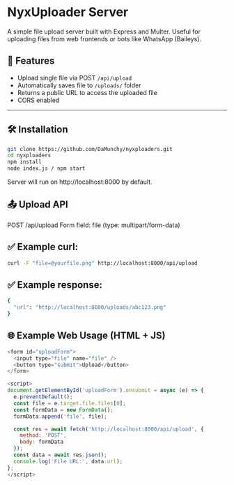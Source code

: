 # NyxUploader Server

A simple file upload server built with Express and Multer. Useful for uploading files from web frontends or bots like WhatsApp (Baileys).

## 🚀 Features

- Upload single file via POST `/api/upload`
- Automatically saves file to `/uploads/` folder
- Returns a public URL to access the uploaded file
- CORS enabled

---

## 🛠 Installation

```bash
git clone https://github.com/DaMunchy/nyxploaders.git
cd nyxploaders
npm install
node index.js / npm start
```
Server will run on http://localhost:8000 by default.




## 📤 Upload API

POST /api/upload
Form field: file (type: multipart/form-data)

## ✅ Example curl:
```bash
curl -F "file=@yourfile.png" http://localhost:8000/api/upload
```
## ✅ Example response:
```bash
{
  "url": "http://localhost:8000/uploads/abc123.png"
}
```

## 🌐 Example Web Usage (HTML + JS)
```javascript
<form id="uploadForm">
  <input type="file" name="file" />
  <button type="submit">Upload</button>
</form>

<script>
document.getElementById('uploadForm').onsubmit = async (e) => {
  e.preventDefault();
  const file = e.target.file.files[0];
  const formData = new FormData();
  formData.append('file', file);

  const res = await fetch('http://localhost:8000/api/upload', {
    method: 'POST',
    body: formData
  });
  const data = await res.json();
  console.log('File URL:', data.url);
};
</script>
```
